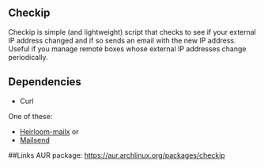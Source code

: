 ## Checkip
Checkip is simple (and lightweight) script that checks to see if your external IP address changed and if so sends an email with the new IP address.  Useful if you manage remote boxes whose external IP addresses change periodically.

## Dependencies
* Curl

One of these:
* [Heirloom-mailx](http://heirloom.sourceforge.net/mailx.html)
or
* [Mailsend](https://code.google.com/p/mailsend/)

##Links
AUR package: https://aur.archlinux.org/packages/checkip
